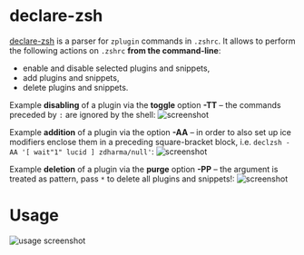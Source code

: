 # declare-zsh

[declare-zsh](https://github.com/zdharma/declare-zsh) is a parser for
`zplugin` commands in `.zshrc`. It allows to
perform the following actions on `.zshrc` **from the command-line**:
  - enable and disable selected plugins and snippets,
  - add plugins and snippets,
  - delete plugins and snippets.

Example **disabling** of a plugin via the **toggle** option **-TT** –
the commands preceded by `:` are ignored by the shell:
![screenshot](https://raw.githubusercontent.com/zdharma/declare-zsh/master/img/toggle.png)

Example **addition** of a plugin via the option **-AA** – in order to
also set up ice modifiers enclose them in a preceding square-bracket
block, i.e. `declzsh -AA '[ wait"1" lucid ] zdharma/null'`:
![screenshot](https://raw.githubusercontent.com/zdharma/declare-zsh/master/img/add.png)

Example **deletion** of a plugin via the **purge** option **-PP** – the
argument is treated as pattern, pass `*` to delete all plugins and
snippets!:
![screenshot](https://raw.githubusercontent.com/zdharma/declare-zsh/master/img/purge.png)

# Usage

![usage screenshot](https://raw.githubusercontent.com/zdharma/declare-zsh/master/img/usage.png)

<!-- vim:tw=72:wrap
